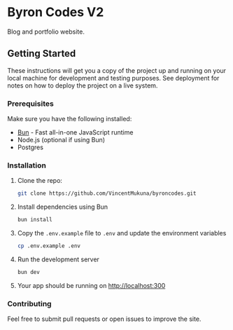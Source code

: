 # Byron Codes V2

Blog and portfolio website.

## Getting Started

These instructions will get you a copy of the project up and running on your local machine for development and testing purposes. See deployment for notes on how to deploy the project on a live system.

### Prerequisites

Make sure you have the following installed:

- [Bun](https://bun.sh/docs/install) - Fast all-in-one JavaScript runtime
- Node.js (optional if using Bun)
- Postgres

### Installation

1. Clone the repo:

   ```bash
   git clone https://github.com/VincentMukuna/byroncodes.git
   ```

2. Install dependencies using Bun

   ```bash
   bun install
   ```

3. Copy the `.env.example` file to `.env` and update the environment variables

   ```bash
   cp .env.example .env

   ```

4. Run the development server

   ```bash
   bun dev
   ```

5. Your app should be running on <http://localhost:300>

### Contributing

Feel free to submit pull requests or open issues to improve the site.
